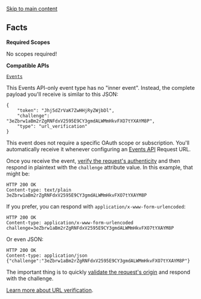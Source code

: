 [Skip to main content](https://docs.slack.dev/reference/events/url_verification/#__docusaurus_skipToContent_fallback)

## Facts

**Required Scopes**

No scopes required!

**Compatible APIs**

[`Events`](https://docs.slack.dev/apis/events-api)

This Events API-only event type has no "inner event". Instead, the complete payload you'll receive is similar to this JSON:

```codeBlockLines_e6Vv
{
    "token": "Jhj5dZrVaK7ZwHHjRyZWjbDl",
    "challenge": "3eZbrw1aBm2rZgRNFdxV2595E9CY3gmdALWMmHkvFXO7tYXAYM8P",
    "type": "url_verification"
}

```

This event does not require a specific OAuth scope or subscription. You'll automatically receive it whenever configuring an [Events API](https://docs.slack.dev/apis/events-api/) Request URL.

Once you receive the event, [verify the request's authenticity](https://docs.slack.dev/authentication/verifying-requests-from-slack) and then respond in plaintext with the `challenge` attribute value. In this example, that might be:

```codeBlockLines_e6Vv
HTTP 200 OK
Content-type: text/plain
3eZbrw1aBm2rZgRNFdxV2595E9CY3gmdALWMmHkvFXO7tYXAYM8P

```

If you prefer, you can respond with `application/x-www-form-urlencoded`:

```codeBlockLines_e6Vv
HTTP 200 OK
Content-type: application/x-www-form-urlencoded
challenge=3eZbrw1aBm2rZgRNFdxV2595E9CY3gmdALWMmHkvFXO7tYXAYM8P

```

Or even JSON:

```codeBlockLines_e6Vv
HTTP 200 OK
Content-type: application/json
{"challenge":"3eZbrw1aBm2rZgRNFdxV2595E9CY3gmdALWMmHkvFXO7tYXAYM8P"}

```

The important thing is to quickly [validate the request's origin](https://docs.slack.dev/authentication/verifying-requests-from-slack) and respond with the challenge.

[Learn more about URL verification](https://docs.slack.dev/apis/events-api/#url_verification).